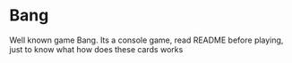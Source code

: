 # Bang
Well known game Bang. Its a console game, read README before playing, just to know what how does these cards works
